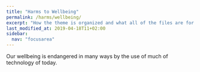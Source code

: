 ```yaml
---
title: "Harms to Wellbeing"
permalink: /harms/wellbeing/
excerpt: "How the theme is organized and what all of the files are for."
last_modified_at: 2019-04-18T11+02:00
sidebar:
  nav: "focusarea"
---
```


Our wellbeing is endangered in many ways by the use of much of technology of today.

